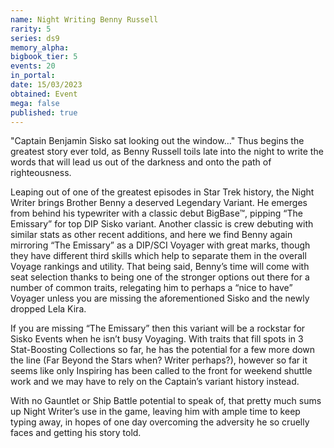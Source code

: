 ```yaml
---
name: Night Writing Benny Russell
rarity: 5
series: ds9
memory_alpha:
bigbook_tier: 5
events: 20
in_portal:
date: 15/03/2023
obtained: Event
mega: false
published: true
---
```


"Captain Benjamin Sisko sat looking out the window…" Thus begins the greatest story ever told, as Benny Russell toils late into the night to write the words that will lead us out of the darkness and onto the path of righteousness.

Leaping out of one of the greatest episodes in Star Trek history, the Night Writer brings Brother Benny a deserved Legendary Variant. He emerges from behind his typewriter with a classic debut BigBase™, pipping “The Emissary” for top DIP Sisko variant. Another classic is crew debuting with similar stats as other recent additions, and here we find Benny again mirroring “The Emissary” as a DIP/SCI Voyager with great marks, though they have different third skills which help to separate them in the overall Voyage rankings and utility. That being said, Benny’s time will come with seat selection thanks to being one of the stronger options out there for a number of common traits, relegating him to perhaps a “nice to have” Voyager unless you are missing the aforementioned Sisko and the newly dropped Lela Kira.

If you are missing “The Emissary” then this variant will be a rockstar for Sisko Events when he isn’t busy Voyaging. With traits that fill spots in 3 Stat-Boosting Collections so far, he has the potential for a few more down the line (Far Beyond the Stars when? Writer perhaps?), however so far it seems like only Inspiring has been called to the front for weekend shuttle work and we may have to rely on the Captain’s variant history instead.

With no Gauntlet or Ship Battle potential to speak of, that pretty much sums up Night Writer’s use in the game, leaving him with ample time to keep typing away, in hopes of one day overcoming the adversity he so cruelly faces and getting his story told.
